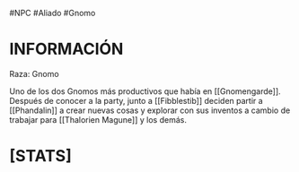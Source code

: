 #NPC #Aliado  #Gnomo 
# INFORMACIÓN 
Raza: Gnomo

Uno de los dos Gnomos más productivos que había en [[Gnomengarde]]. 
Después de conocer a la party, junto a [[Fibblestib]] deciden partir a [[Phandalin]] a crear nuevas cosas y explorar con sus inventos a cambio de trabajar para [[Thalorien Magune]] y los demás.

# [STATS]